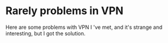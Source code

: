# Rarely problems in VPN
Here are some problems with VPN I 've met, and it's strange and interesting, but I got the solution.
